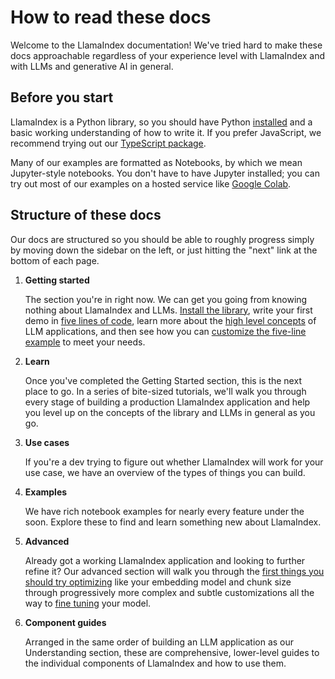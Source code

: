 # How to read these docs

Welcome to the LlamaIndex documentation! We've tried hard to make these docs approachable regardless of your experience level with LlamaIndex and with LLMs and generative AI in general.

## Before you start

LlamaIndex is a Python library, so you should have Python [installed](https://www.python.org/downloads/) and a basic working understanding of how to write it. If you prefer JavaScript, we recommend trying out our [TypeScript package](https://ts.llamaindex.ai/).

Many of our examples are formatted as Notebooks, by which we mean Jupyter-style notebooks. You don't have to have Jupyter installed; you can try out most of our examples on a hosted service like [Google Colab](https://colab.research.google.com/).

## Structure of these docs

Our docs are structured so you should be able to roughly progress simply by moving down the sidebar on the left, or just hitting the "next" link at the bottom of each page.

1. **Getting started**

   The section you're in right now. We can get you going from knowing nothing about LlamaIndex and LLMs. [Install the library](installation.md), write your first demo in [five lines of code](starter_example.md), learn more about the [high level concepts](concepts.md) of LLM applications, and then see how you can [customize the five-line example](customization.md) to meet your needs.

2. **Learn**

   Once you've completed the Getting Started section, this is the next place to go. In a series of bite-sized tutorials, we'll walk you through every stage of building a production LlamaIndex application and help you level up on the concepts of the library and LLMs in general as you go.

3. **Use cases**

   If you're a dev trying to figure out whether LlamaIndex will work for your use case, we have an overview of the types of things you can build.

4. **Examples**

   We have rich notebook examples for nearly every feature under the soon. Explore these to find and learn something new about LlamaIndex.

5. **Advanced**

   Already got a working LlamaIndex application and looking to further refine it? Our advanced section will walk you through the [first things you should try optimizing](../optimizing/basic_strategies/basic_strategies.md) like your embedding model and chunk size through progressively more complex and subtle customizations all the way to [fine tuning](../optimizing/fine-tuning/fine-tuning.md) your model.

6. **Component guides**

   Arranged in the same order of building an LLM application as our Understanding section, these are comprehensive, lower-level guides to the individual components of LlamaIndex and how to use them.
